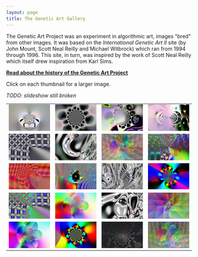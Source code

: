 ```yaml
---
layout: page
title: The Genetic Art Gallery
---
```


The Genetic Art Project was an experiment in algorithmic art, images "bred" from other images. It was based on the *International Genetic Art II* site (by John Mount, Scott Neal Reilly  and Michael Witbrock) which ran from 1994 through 1996.  This site, in turn, was inspired by the work of Scott Neal Reilly which itself drew inspiration from Karl Sims.

[**Read about the history of the Genetic Art Project**](history.md)

Click on each thumbnail for a larger image.

*TODO: slideshow still broken*

<table>

<tr>
<td>
<a href="files/page5-1000-full.html"><img src="files/page5-1000-thumb.jpg" alt="page5-1000-full"/></a>
</td>
<td>
<a href="files/page5-1001-full.html"><img src="files/page5-1001-thumb.jpg" alt="page5-1001-full"/></a>
</td>
<td>
<a href="files/page5-1002-full.html"><img src="files/page5-1002-thumb.jpg" alt="page5-1002-full"/></a>
</td>
<td>
<a href="files/page5-1003-full.html"><img src="files/page5-1003-thumb.jpg" alt="page5-1003-full"/></a>
</td>
</tr>

<tr>
<td>
<a href="files/page5-1004-full.html"><img src="files/page5-1004-thumb.jpg" alt="page5-1004-full"/></a>
</td>
<td>
<a href="files/page5-1005-full.html"><img src="files/page5-1005-thumb.jpg" alt="page5-1005-full"/></a>
</td>
<td>
<a href="files/page5-1006-full.html"><img src="files/page5-1006-thumb.jpg" alt="page5-1006-full"/></a>
</td>
<td>
<a href="files/page5-1007-full.html"><img src="files/page5-1007-thumb.jpg" alt="page5-1007-full"/></a>
</td>
</tr>

<tr>
<td>
<a href="files/page5-1008-full.html"><img src="files/page5-1008-thumb.jpg" alt="page5-1008-full"/></a>
</td>
<td>
<a href="files/page5-1009-full.html"><img src="files/page5-1009-thumb.jpg" alt="page5-1009-full"/></a>
</td>
<td>
<a href="files/page5-1010-full.html"><img src="files/page5-1010-thumb.jpg" alt="page5-1010-full"/></a>
</td>
<td>
<a href="files/page5-1011-full.html"><img src="files/page5-1011-thumb.jpg" alt="page5-1011-full"/></a>
</td>
</tr>

<tr>
<td>
<a href="files/page5-1012-full.html"><img src="files/page5-1012-thumb.jpg" alt="page5-1012-full"/></a>
</td>
<td>
<a href="files/page5-1013-full.html"><img src="files/page5-1013-thumb.jpg" alt="page5-1013-full"/></a>
</td>
<td>
<a href="files/page5-1014-full.html"><img src="files/page5-1014-thumb.jpg" alt="page5-1014-full"/></a>
</td>
<td>
<a href="files/page5-1015-full.html"><img src="files/page5-1015-thumb.jpg" alt="page5-1015-full"/></a>
</td>
</tr>

<tr>
<td>
<a href="files/page5-1016-full.html"><img src="files/page5-1016-thumb.jpg" alt="page5-1016-full"/></a>
</td>
<td>
<a href="files/page5-1017-full.html"><img src="files/page5-1017-thumb.jpg" alt="page5-1017-full"/></a>
</td>
<td>
<a href="files/page5-1018-full.html"><img src="files/page5-1018-thumb.jpg" alt="page5-1018-full"/></a>
</td>
<td>
<a href="files/page5-1019-full.html"><img src="files/page5-1019-thumb.jpg" alt="page5-1019-full"/></a>
</td>
</tr>

</table>